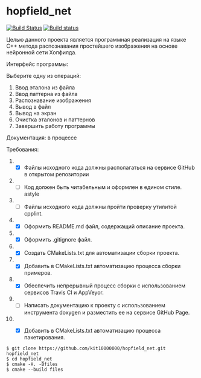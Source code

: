 # hopfield_net
[![Build Status](https://travis-ci.org/kit10000000/hopfield_net.svg?branch=master)](https://travis-ci.org/kit10000000/hopfield_net)
[![Build status](https://ci.appveyor.com/api/projects/status/6tueohl8ln6lont9?svg=true)](https://ci.appveyor.com/project/kit10000000/hopfield-net)

Целью данного проекта является программная реализация на языке C++ метода распознавания простейшего изображения на основе нейронной сети Хопфилда.

Интерфейс программы:

Выберите одну из операций:
1. Ввод эталона из файла
2. Ввод паттерна из файла
3. Распознавание изображения
4. Вывод в файл
5. Вывод на экран
6. Очистка эталонов и паттернов
7. Завершить работу программы

Документация: в процессе

Требования:
1. - [x] Файлы исходного кода должны располагаться на сервисе GitHub
в открытом репозитории
2. - [ ] Код должен быть читабельным и оформлен в едином стиле.
astyle
3. - [ ] Файлы исходного кода должны пройти проверку утилитой
cpplint.
4. - [x] Оформить README.md файл, содержащий описание проекта.
5. - [x] Оформить .gitignore файл.
6. - [x] Создать CMakeLists.txt для автоматизации сборки проекта.
7. - [x] Добавить в CMakeLists.txt автоматизацию процесса сборки
примеров.
8. - [x] Обеспечить непрерывный процесс сборки с использованием сервисов Travis CI и AppVeyor.
9. - [ ] Написать документацию к проекту с использованием инструмента
doxygen и разместить ее на сервисе GitHub Page.
10. - [x] Добавить в CMakeLists.txt автоматизацию процесса
пакетирования.


```ShellSession
$ git clone https://github.com/kit10000000/hopfield_net.git hopfield_net
$ cd hopfield_net
$ cmake -H. -Bfiles 
$ cmake --build files
```
